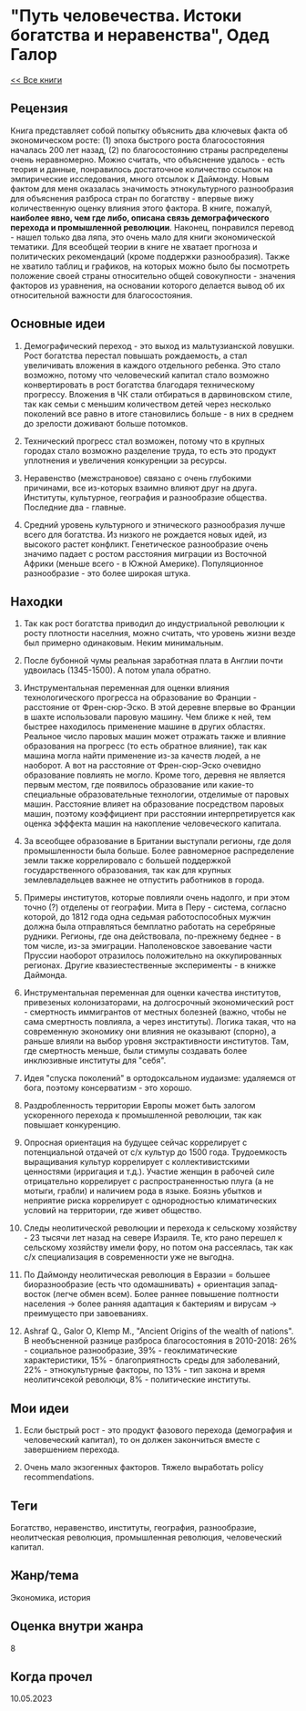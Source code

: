 # "Путь человечества. Истоки богатства и неравенства", Одед Галор

[<< Все книги](../README.md)

## Рецензия

Книга представляет собой попытку объяснить два ключевых факта об экономическом росте: (1) эпоха быстрого роста благосостояния началась 200 лет назад, (2) по благосостоянию страны распределены очень неравномерно. Можно считать, что объяснение удалось - есть теория и данные, понравилось достаточное количество ссылок на эмпирические исследования, много отсылок к Даймонду. Новым фактом для меня оказалась значимость этнокультурного разнообразия для объяснения разброса стран по богатству - впервые вижу количественную оценку влияния этого фактора. В книге, пожалуй, **наиболее явно, чем где либо, описана связь демографического перехода и промышленной революции**. Наконец, понравился перевод - нашел только два ляпа, это очень мало для книги экономической тематики. Для всеобщей теории в книге не хватает прогноза и политических рекомендаций (кроме поддержки разнообразия). Также не хватило таблиц и графиков, на которых можно было бы посмотреть положение своей страны относительно общей совокупности - значения факторов из уравнения, на основании которого делается вывод об их относительной важности для благосостояния.


## Основные идеи

1. Демографический переход - это выход из мальтузианской ловушки. Рост богатства перестал повышать рождаемость, а стал увеличивать вложения в каждого отдельного ребенка. Это стало возможно, потому что человеческий капитал стало возможно конвертировать в рост богатства благодаря техническому прогрессу. Вложения в ЧК стали отбираться в дарвиновском стиле, так как семьи с меньшим количеством детей через несколько поколений все равно в итоге становились больше - в них в среднем до зрелости доживают больше потомков.

2. Технический прогресс стал возможен, потому что в крупных городах стало возможно разделение труда, то есть это продукт уплотнения и увеличения конкуренции за ресурсы.

3. Неравенство (межстрановое) связано с очень глубокими причинами, все из-которых взаимно влияют друг на друга. Институты, культурное, география и разнообразие общества. Последние два - главные.

4. Средний уровень культурного и этнического разнообразия лучше всего для богатства. Из низкого не рождается новых идей, из высокого растет конфликт. Генетическое разнообразие очень значимо падает с ростом расстояния миграции из Восточной Африки (меньше всего - в Южной Америке). Популяционное разнообразие - это более широкая штука.


## Находки

1. Так как рост богатства приводил до индустриальной революции к росту плотности населния, можно считать, что уровень жизни везде был примерно одинаковым. Неким минимальным.

2. После бубонной чумы реальная заработная плата в Англии почти удвоилась (1345-1500). А потом упала обратно.

3. Инструментальная переменная для оценки влияния технологического прогресса на образование во Франции - расстояние от Френ-сюр-Эско. В этой деревне впервые во Франции в шахте использовали паровую машину. Чем ближе к ней, тем быстрее находилось применение машине в других областях. Реальное число паровых машин может отражать также и влияние образования на прогресс (то есть обратное влияние), так как машина могла найти применение из-за качеств людей, а не наоборот. А вот на расстояние от Френ-сюр-Эско очевидно образование повлиять не могло. Кроме того, деревня не является первым местом, где появилось образование или какие-то специальные образовательные технологии, отделимые от паровых машин. Расстояние влияет на образование посредством паровых машин, поэтому коэффициент при расстоянии интерпретируется как оценка эфффекта машин на накопление человеческого капитала.

4. За всеобщее образование в Британии выступали регионы, где доля промышленности была больше. Более равномерное распределение земли также коррелировало с большей поддержкой государственного образования, так как для крупных землевладельцев важнее не отпустить работников в города.

5. Примеры институтов, которые повлияли очень надолго, и при этом точно (?) отделены от географии. Мита в Перу - система, согласно которой, до 1812 года одна седьмая работоспособных мужчин должна была отправляться бемплатно работать на серебряные рудники. Регионы, где она действовала, по-прежнему беднее - в том числе, из-за эмиграции. Наполеновское завоевание части Пруссии наоборот отразилось положительно на оккупированных регионах. Другие квазиестественные эксперименты - в книжке Даймонда.

6. Инструментальная переменная для оценки качества институтов, привезеных колонизаторами, на долгосрочный экономический рост - смертность иммигрантов от местных болезней (важно, чтобы не сама смертность повлияла, а через институты). Логика такая, что на современную экономику они влияния не оказывают (спорно), а раньше влияли на выбор уровня экстрактивности институтов. Там, где смертность меньше, были стимулы создавать более инклюзивные институты для "себя".

7. Идея "спуска поколений" в ортодоксальном иудаизме: удаляемся от бога, поэтому консерватизм - это хорошо.

8. Раздробленность территории Европы может быть залогом ускоренного перехода к промышленной революции, так как повышает конкуренцию.

9. Опросная ориентация на будущее сейчас коррелирует с потенциальной отдачей от с/х культур до 1500 года. Трудоемкость выращивания культур коррелирует с коллективистскими ценностями (ирригация и т.д.). Участие женщин в рабочей силе отрицательно коррелирует с распространенностью плуга (а не мотыги, грабли) и наличием рода в языке. Боязнь убытков и неприятие риска коррелирует с однородностью климатических условий на территории, где живет общество. 

10. Следы неолитической революции и перехода к сельскому хозяйству - 23 тысячи лет назад на севере Израиля. Те, кто рано перешел к сельскому хозяйству имели фору, но потом она рассеялась, так как с/х специализация в современности уже не выгодна.

11. По Даймонду неолитическая революция в Евразии = большее биоразнообразие (есть что одомашнивать) + ориентация запад-восток (легче обмен всем). Более раннее повышение полтности населения -> более ранняя адаптация к бактериям и вирусам -> преимущесто при завоеваниях.

12. Ashraf Q., Galor O, Klemp M., "Ancient Origins of the wealth of nations". В необъсненной разнице разброса благосостояния в 2010-2018: 26% - социальное разнообразие, 39% - геоклиматические характеристики, 15% - благоприятность среды для заболеваний, 22% - этнокультурные факторы, по 13% - тип закона и время неолитичсекой революци, 8% - политические институты.


## Мои идеи

1. Если быстрый рост - это продукт фазового перехода (демография и человеческий капитал), то он должен закончиться вместе с завершением перехода.

2. Очень мало экзогенных факторов. Тяжело выработать policy recommendations.


## Теги

Богатство, неравенство, институты, география, разнообразие, неолитческая революция, промышленная революция, человеческий капитал.


## Жанр/тема

Экономика, история


## Оценка внутри жанра

8


## Когда прочел

10.05.2023
